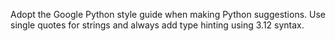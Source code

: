 Adopt the Google Python style guide when making Python suggestions. Use single quotes for strings and always add type hinting using 3.12 syntax.
